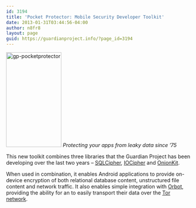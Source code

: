 ```yaml
---
id: 3194
title: 'Pocket Protector: Mobile Security Developer Toolkit'
date: 2013-01-31T03:44:56-04:00
author: n8fr8
layout: page
guid: https://guardianproject.info/?page_id=3194
---
```

[<img class=" wp-image-3195 alignleft" alt="gp-pocketprotector" src="https://guardianproject.info/wp-content/uploads/2013/01/gp-pocketprotector.png" width="150" height="259" srcset="https://guardianproject.info/wp-content/uploads/2013/01/gp-pocketprotector.png 250w, https://guardianproject.info/wp-content/uploads/2013/01/gp-pocketprotector-173x300.png 173w" sizes="(max-width: 150px) 100vw, 150px" />](https://guardianproject.info/wp-content/uploads/2013/01/gp-pocketprotector.png) _Protecting your apps from leaky data since &#8217;75_

This new toolkit combines three libraries that the Guardian Project has been developing over the last two years &#8211; [SQLCipher](/core/sqlcipher), [IOCipher](/code/iocipher) and [OnionKit](/code/onionkit).

When used in combination, it enables Android applications to provide on-device encryption of both relational database content, unstructured file content and network traffic. It also enables simple integration with [Orbot](/apps/orbot), providing the ability for an to easily transport their data over the [Tor network](https://torproject.org).